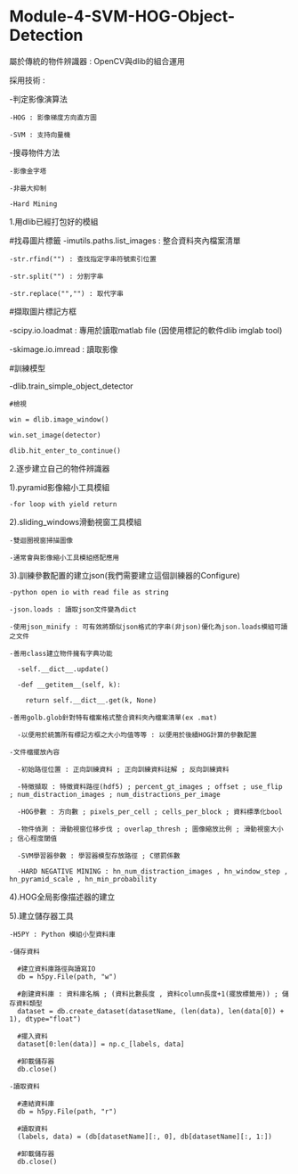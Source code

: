 # Module-4-SVM-HOG-Object-Detection

屬於傳統的物件辨識器 : OpenCV與dlib的組合運用

採用技術 : 

  -判定影像演算法
  
    -HOG : 影像梯度方向直方圖

    -SVM : 支持向量機

  -搜尋物件方法
    
    -影像金字塔
    
    -非最大抑制
    
    -Hard Mining


1.用dlib已經打包好的模組

  #找尋圖片標籤
  -imutils.paths.list_images : 整合資料夾內檔案清單
  
    -str.rfind("") : 查找指定字串符號索引位置
    
    -str.split("") : 分割字串
    
    -str.replace("","") : 取代字串
  
  #擷取圖片標記方框
  
  -scipy.io.loadmat : 專用於讀取matlab file (因使用標記的軟件dlib imglab tool)
  
  -skimage.io.imread : 讀取影像 
    
  
  #訓練模型

  -dlib.train_simple_object_detector
    
    #檢視
    
    win = dlib.image_window()
    
    win.set_image(detector)
    
    dlib.hit_enter_to_continue()




2.逐步建立自己的物件辨識器

  1).pyramid影像縮小工具模組
    
    -for loop with yield return

  
  2).sliding_windows滑動視窗工具模組
  
    -雙迴圈視窗掃描圖像
    
    -通常會與影像縮小工具模組搭配應用
  
  
  3).訓練參數配置的建立json(我們需要建立這個訓練器的Configure)
    
    -python open io with read file as string
    
    -json.loads : 讀取json文件變為dict
    
    -使用json_minify : 可有效將類似json格式的字串(非json)優化為json.loads模組可讀之文件
    
    -善用class建立物件擁有字典功能
      
      -self.__dict__.update()
      
      -def __getitem__(self, k):
        
        return self.__dict__.get(k, None)
        
    -善用golb.glob針對特有檔案格式整合資料夾內檔案清單(ex .mat)
      
      -以便用於統籌所有標記方框之大小均值等等 : 以便用於後續HOG計算的參數配置
        
    -文件檔擺放內容
    
      -初始路徑位置 : 正向訓練資料 ; 正向訓練資料註解 ; 反向訓練資料
      
      -特徵擷取 : 特徵資料路徑(hdf5) ; percent_gt_images ; offset ; use_flip ; num_distraction_images ; num_distractions_per_image
      
      -HOG參數 : 方向數 ; pixels_per_cell ; cells_per_block ; 資料標準化bool
      
      -物件偵測 : 滑動視窗位移步伐 ; overlap_thresh ; 圖像縮放比例 ; 滑動視窗大小 ; 信心程度閾值
      
      -SVM學習器參數 : 學習器模型存放路徑 ; C懲罰係數
      
      -HARD NEGATIVE MINING : hn_num_distraction_images , hn_window_step , hn_pyramid_scale , hn_min_probability
     
    
  4).HOG全局影像描述器的建立
  
  
  5).建立儲存器工具
  
    -H5PY : Python 模組小型資料庫
    
    -儲存資料
    
      #建立資料庫路徑與讀寫IO
      db = h5py.File(path, "w")
    
      #創建資料庫 : 資料庫名稱 ; (資料比數長度 , 資料column長度+1(擺放標籤用)) ; 儲存資料類型
      dataset = db.create_dataset(datasetName, (len(data), len(data[0]) + 1), dtype="float")
      
      #擺入資料
      dataset[0:len(data)] = np.c_[labels, data]
      
      #卸載儲存器
      db.close()
    
    -讀取資料
      
      #連結資料庫
      db = h5py.File(path, "r")
      
      #讀取資料
      (labels, data) = (db[datasetName][:, 0], db[datasetName][:, 1:])
      
      #卸載儲存器
      db.close()
























